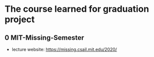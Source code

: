# The course learned for graduation project
## 0 MIT-Missing-Semester
- lecture website: https://missing.csail.mit.edu/2020/
  
